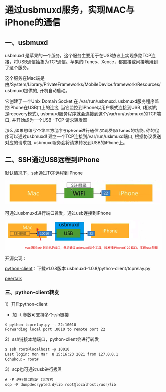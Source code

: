 # 通过usbmuxd服务，实现MAC与iPhone的通信

## 一、usbmuxd

usbmuxd 是苹果的一个服务，这个服务主要用于在USB协议上实现多路TCP连接，将USB通信抽象为TCP通信。苹果的iTunes、Xcode，都直接或间接地用到了这个服务。

这个服务在Mac端是由/System/Library/PrivateFrameworks/MobileDevice.framework/Resources/usbmuxd提供的, 开机自动启动。

它创建了一个Unix Domain Socket 在 /var/run/usbmuxd. usbmuxd服务程序监控iPhone在USB口上的连接, 当它监控到iPhone以用户模式连接到USB, (相对的是recovery模式), usbmuxd服务程序就会连接到这个/var/run/usbmuxd的TCP端口, 并开始成为一个USB - TCP 请求转发器

那么,如果想编写个第三方程序与iphone进行通信,实现类似iTunes的功能, 你的程序可以通过usbmuxd! 建立一个TCP连接到/var/run/usbmuxd端口, 根据协议发送对应的请求包, usbmuxd服务会将请求转发到USB的iPhone上。

## 二、SSH通过USB远程到iPhone

默认情况下，ssh通过TCP远程到iPhone

![image-20210308145126664](03_usbmuxd.assets/image-20210308145126664.png)

可通过usbmuxd进行端口转发，通过usb连接到iPhone

![image-20210308145216755](03_usbmuxd.assets/image-20210308145216755.png)

开源实现：

[python-client](https://cgit.sukimashita.com/usbmuxd.git)：下载v1.0.8版本 usbmuxd-1.0.8/python-client/tcprelay.py

[peertalk](https://github.com/rsms/peertalk)

### 三、python-client转发

1）开启python-client

* 加 -t 参数可支持多个ssh链接

```shell
$ python tcprelay.py -t 22:10010
Forwarding local port 10010 to remote port 22
```

2）ssh链接本地端口，python-client会进行转发

```shell
$ ssh root@localhost -p 10010
Last login: Mon Mar  8 15:16:23 2021 from 127.0.0.1
Cchukou:~ root#
```

3）scp也可通过usb进行拷贝

```shell
# -P 进行端口指定（大写P）
scp -P dumpdecrypted.dylib root@localhost:/usr/lib
```



